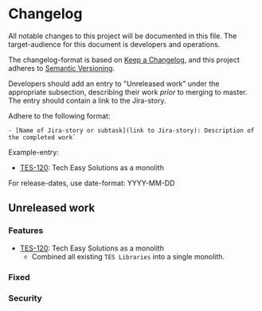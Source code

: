 # Changelog

All notable changes to this project will be documented in this file. The target-audience for this document
is developers and operations.

The changelog-format is based on [Keep a Changelog](https://keepachangelog.com/en/1.0.0/), and this project
adheres to [Semantic Versioning](https://semver.org/spec/v2.0.0.html).

Developers should add an entry to "Unreleased work" under the appropriate subsection, describing their work
_prior_ to merging to master. The entry should contain a link to the Jira-story.

Adhere to the following format:
```
- [Name of Jira-story or subtask](link to Jira-story): Description of the completed work`
```
Example-entry:

- [TES-120](https://sunepoulsen.atlassian.net/browse/TES-120): Tech Easy Solutions as a monolith

For release-dates, use date-format: YYYY-MM-DD

## Unreleased work

### Features

- [TES-120](https://sunepoulsen.atlassian.net/browse/TES-120): Tech Easy Solutions as a monolith
  - Combined all existing `TES Libraries` into a single monolith. 

### Fixed

### Security
